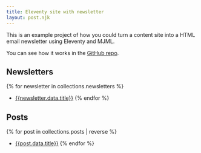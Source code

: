 ```yaml
---
title: Eleventy site with newsletter
layout: post.njk
---
```


This is an example project of how you could turn a content site into a HTML email newsletter using Eleventy and MJML.

You can see how it works in the [GitHub repo](https://github.com/larryhudson/11ty-site-with-newsletter).

## Newsletters

{% for newsletter in collections.newsletters %}

- [{{newsletter.data.title}}]({{newsletter.url}})
  {% endfor %}

## Posts

{% for post in collections.posts | reverse %}

- [{{post.data.title}}]({{post.url}})
  {% endfor %}
